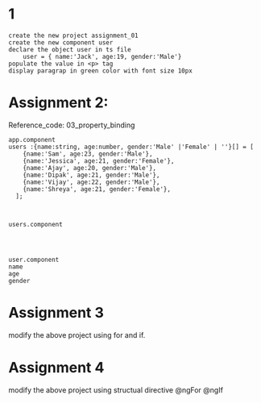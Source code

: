 # 1
```
create the new project assignment_01
create the new component user
declare the object user in ts file
    user = { name:'Jack', age:19, gender:'Male'}
populate the value in <p> tag
display paragrap in green color with font size 10px
```


# Assignment 2:
Reference_code: 03_property_binding
```
app.component
users :{name:string, age:number, gender:'Male' |'Female' | ''}[] = [
    {name:'Sam', age:23, gender:'Male'},
    {name:'Jessica', age:21, gender:'Female'},
    {name:'Ajay', age:20, gender:'Male'},
    {name:'Dipak', age:21, gender:'Male'},
    {name:'Vijay', age:22, gender:'Male'},
    {name:'Shreya', age:21, gender:'Female'},
  ];



users.component 




user.component
name
age
gender

```

# Assignment 3
modify the above project using for and if.

# Assignment 4
modify the above project using structual directive
@ngFor
@ngIf